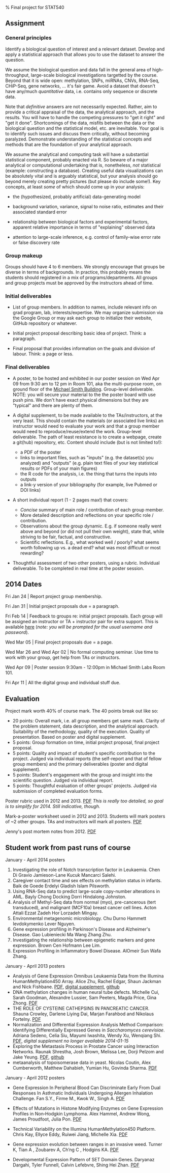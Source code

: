 % Final project for STAT540

## Assignment

### General principles

Identify a biological question of interest and a relevant dataset. Develop and apply a statistical approach that allows you to use the dataset to answer the question.

We assume the biological question and data fall in the general area of high-throughput, large-scale biological investigations targetted by the course. Beyond that it is wide open: methylation, SNPs, miRNAs, CNVs, RNA-Seq, CHiP-Seq, gene networks, ... it's fair game. Avoid a dataset that doesn't have any/much *quantitative* data, i.e. contains only sequence or discrete data.

Note that _definitive_ answers are not necessarily expected.  Rather, aim to provide a critical appraisal of the data, the analytical approach, and the results. You will have to handle the competing pressures to "get it right" and "get it done". Shortcomings of the data, misfits between the data or the biological question and the statistical model, etc. are inevitable. Your goal is to identify such issues and discuss them critically, without becoming paralyzed. Demonstrate understanding of the statistical concepts and methods that are the foundation of your analytical approach.

We assume the analytical and computing task will have a substantial statistical component, probably enacted via R.  So beware of a major analytical or computational undertaking that is, nonetheless, _not_
statistical (example: constructing a database). Creating useful data visualizations can be absolutely vital and is arguably statistical, but your analysis should go beyond merely creating pretty pictures (but please do include some!). Key concepts, at least _some_ of which should come up in your analysis:

  * the (hypothesized, probably artificial) data-generating model

  * background variation, variance, signal to noise ratio, estimates and their associated standard error

  * relationship between biological factors and experimental factors, apparent relative importance in terms of "explaining" observed data

  * attention to large-scale inference, e.g. control of family-wise error rate or false discovery rate

### Group makeup

Groups should have 4 to 6 members. We strongly encourage that groups be diverse in terms of backgrounds. In practice, this probably means the students should registered in a mix of programs/departments. All groups and group projects must be approved by the instructors ahead of time.

### Initial deliverables

  * List of group members. In addition to names, include relevant info on grad program, lab, interests/expertise. We may organize submission via the Google Group or may ask each group to initialize their website, GitHub repository or whatever.

  * Initial project proposal describing basic idea of project. Think: a paragraph.

  * Final proposal that provides information on the goals and division of labour. Think: a page or less.

### Final deliverables

  * A poster, to be hosted and exhibited in our poster session on Wed Apr 09 from 9:30 am to 12 pm in Room 101, aka the multi-purpose room, on ground floor of the [Michael Smith Building](http://www.maps.ubc.ca/PROD/index_detail.php?locat1=083). Group-level deliverable. NOTE: you will secure your material to the the poster board with use push pins.  We don't have exact physical dimensions but they are "typical" and there are plenty of them.

  * A digital supplement, to be made available to the TAs/instructors, at the very least.  This should contain the materials (or associated live links) an instructor would need to evaluate your work and that a group member would need to reproduce/reuse/extend the work. Group-level deliverable. The path of least resistance is to create a webpage, create a git(hub) repository, etc. Content should include (but is not limited to!):

	  - a PDF of the poster
	  - links to important files, such as "inputs" (e.g. the dataset(s) you analyzed) and "outputs" (e.g. plain text files of your key statistical results or PDFs of your main figures)
    - the R code for the analysis, i.e. the thing that turns the inputs into outputs
    - a link-y version of your bibliography (for example, live Pubmed or DOI links)

  * A short individual report (1 - 2 pages max!) that covers:

    - _Concise_ summary of main role / contribution of each group member.
    - More detailed description and reflections on your specific role / contribution.
    - Observations about the group dynamic.  E.g. if someone really went above and beyond (or did not pull their own weight), state that, while striving to be fair, factual, and constructive.
    - Scientific reflections.  E.g., what worked well / poorly? what seems worth following up vs. a dead end? what was most difficult or most rewarding?
    
  * Thoughtful assessment of two other posters, using a rubric.  Individual deliverable. To be completed in real time at the poster session.

## 2014 Dates 

Fri Jan 24 | Report project group membership.

Fri Jan 31 | Initial project proposals due = a paragraph.

Fri Feb 14 | Feedback to groups re: initial project proposals. Each group will be assigned an instructor or TA + instructor pair for extra support. This is available [here](../pvt/ProjectGroups.html) (*note: you will be prompted for the usual username and password*).

Wed Mar 05 | Final project proposals due = a page.

Wed Mar 26 and Wed Apr 02 | No formal computing seminar. Use time to work with your group, get help from TAs or instructors.

Wed Apr 09 | Poster session 9:30am - 12:00pm in Michael Smith Labs Room 101.

Fri Apr 11 | All the digital group and individual stuff due.

## Evaluation

Project mark worth 40% of course mark. The 40 points break out like so:

  * 20 points: Overall mark, i.e. all group members get same mark. Clarity of the problem statement, data description, and the analytical approach.  Suitability of the methodology, quality of the execution. Quality of presentation. Based on poster and digital supplement.
  * 5 points: Group formation on time, initial project proposal, final project proposal.
  * 5 points: Quality and impact of student's specific contribution to the project. Judged via individual reports (the self-report and that of fellow group members) and the primary deliverables (poster and digital supplement).
  * 5 points: Student's engagement with the group and insight into the scientific question.  Judged via individual report.
  * 5 points: Thoughtful evaluation of other groups' projects. Judged via submission of completed evaluation forms.

Poster rubric used in 2012 and 2013. [PDF](posterRubric2012.pdf) *This is really too detailed, so goal is to simplify for 2014. Still indicative, though.*

Mark-a-poster worksheet used in 2012 and 2013. Students will mark posters of ~2 other groups. TAs and instructors will mark all posters. [PDF](markAPoster2012.pdf)

Jenny's post mortem notes from 2012. [PDF](jennyPostMortem2012.pdf)

## Student work from past runs of course

January - April 2014 posters

  1. Investigating the role of Notch transcription factor in Leukaemia. Chen Di Gravio Jamieson-Lane Kucuk Mancarci Salehi.
  2. Caregiver contact time and sex effects on methylation status in infants. Baik de Goede Erdelyi Gladish Islam Pilsworth.
  3. Using RNA-Seq data to predict large-scale copy-number alterations in AML.  Bayly Chong Docking Dorri Hindalong Johnston.
  4. Analysis of Methyl-Seq data from normal (myo), pre-cancerous (tert transduced), and malignant (MCF10a) breast cancer cell lines. Acton Attali Ezzat Zadeh Hor Lorzadeh Mingay.
  5. Environmental metagenomic microbiology. Chu Durno Hammett Ievdokymenko Lever Nguyen.
  6. Gene expression profiling in Parkinson's Disease and Alzheimer's Disease. Gao Lubieniecki Ma Wang Zhang Zhu.
  7. Investigating the relationship between epigenetic markers and gene expression. Brown Cen Hofmann Lee Lim.
  8. Expression Profiling in Inflammatory Bowel Disease. AlOmeir Sun Wafa Zhang.

January - April 2013 posters

  * Analysis of Gene Expression Omnibus Leukaemia Data from the Illumina HumanMethylation450 Array. 
Alice Zhu, Rachel Edgar, Shaun Jackman and Nick Fishbane. [PDF](previousStudentWork/2013-04/poster_methylationLeukemia.pdf), [digital supplement](http://sites.google.com/site/stat540diffmethleuk/), [github](https://github.com/sjackman/stat540-project)
  * DNA methylation changes in human neural tube defects. Michelle Cui, Sarah Goodman, Alexandre Lussier, Sam Peeters, Magda Price, Gina Zhong. [PDF](previousStudentWork/2013-04/poster_methylationNeuralTubeDefects.pdf)
  * THE ROLE OF CYSTEINE CATHEPSINS IN PANCREATIC CANCER. Shauna Crowley, Darlene Liying Dai, Marjan Farahbod and Nikolaus Fortelny. [PDF](previousStudentWork/2013-04/poster_proteomicsCathepsinsPancreaticCancer.pdf)
  * Normalization and Differential Expression Analysis Method Comparison: Identifying Differentially Expressed Genes in _Saccharomyces cerevisiae_. Adriana Sedeno, Celia Siu, Mayumi Iwashita, Wendy Xu, Wenqiang Shi. [PDF](previousStudentWork/2013-04/poster_yeastNutrientLimitatDEA.pdf), *digital supplement no longer available 2014-01-15* 
  * Exploring the Metastasis Process in Prostate Cancer using Interaction Networks. Raunak Shrestha, Josh Brown, Melissa Lee, Dorji Pelzom and Jake Yeung. [PDF](previousStudentWork/2013-04/poster_prostateCancerNetworkDEA.pdf), [github](https://github.com/jakeyeung/cancer-metastasis)
  * metaanalysis of topoisomerase data in yeast. Nicolas Coutin, Alex Cumberworth, Matthew Dahabieh, Yumian Hu, Govinda Sharma. [PDF](previousStudentWork/2013-04/poster_yeastTopoisomerase.pdf)



January - April 2012 posters

* Gene Expression In Peripheral Blood Can Discriminate Early From Dual Responses In Asthmatic Individuals Undergoing Allergen Inhalation Challenge. Fan S.Y., Firme M., Kwok W., Singh A. [PDF](previousStudentWork/2012-04/poster_asthma.pdf)

* Effects of Mutations in Histone Modifying Enzymes on Gene Expression
Profiles in Non‐Hodgkin Lymphoma. Alex Hammel, Andrew Wong, James
Proudfoot, Julia Pon. [PDF](previousStudentWork/2012-04/poster_lymphoma.pdf)

* Technical Variability on the Illumina HumanMethylation450
  Platform. Chris Kay, Ellyce Eddy, Ruiwei Jiang, Michelle
  Xia. [PDF](previousStudentWork/2012-04/poster_methylation.pdf)

* Gene expression evolution between ranges in an invasive weed. Turner
K, Tian A , Zoubarev A, Ch’ng C , Hodgins
KA. [PDF](previousStudentWork/2012-04/poster_ragweed.pdf)

* Developmental Expression Pattern of SET Domain Genes. Daryanaz
  Dargahi, Tyler Funnell, Calvin Lefebvre, Shing Hei
  Zhan. [PDF](previousStudentWork/2012-04/poster_SETdomain.pdf)
